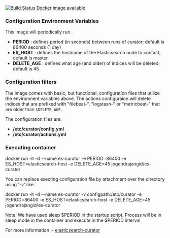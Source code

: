 [![Build Status](https://travis-ci.org/jogendrajangid1/es-curator.svg?branch=master)](https://travis-ci.org/jogendrajangid1/es-curator)
[Docker image available](https://hub.docker.com/r/jogendrajangid/es-curator/)
### Configuration Environment Variables

This image will periodically run .
* **PERIOD** : defines period (in seconds) between runs of curator; default is 86400 seconds (1 day)
* **ES_HOST** : defines the hostname of the Elasticsearch node to contact; default is master
* **DELETE_AGE** : defines what age (and older) of indices will be deleted; default is 45

### Configuration filters

The image comes with basic, but functional, configuration files that utilize
the environment variables above. The actions configuraion will delete indices
that are prefixed with "filebeat-", "logstash-" or "metricbeat-" that are older than
`$DELETE_AGE`.

The configuration files are:

* **/etc/curator/config.yml**
* **/etc/curator/actions.yml**

### Executing container
docker run -it -d --name es-curator -e PERIOD=86400 -e ES_HOST=elasticsearch-host -e DELETE_AGE=45 jogendrajangid/es-curator

You can replace execting configuration file by attachment over the directory using '-v' like.

docker run -it -d --name es-curator -v configpath:/etc/curator -e PERIOD=86400 -e ES_HOST=elasticsearch-host -e DELETE_AGE=45 jogendrajangid/es-curator

Note: We have used sleep $PERIOD in the startup script. Process will be in sleep mode in the container and execute in the $PERIOD interval

For more information :- [elasticsearch-curator](https://www.elastic.co/guide/en/elasticsearch/client/curator/5.0/about.html)

